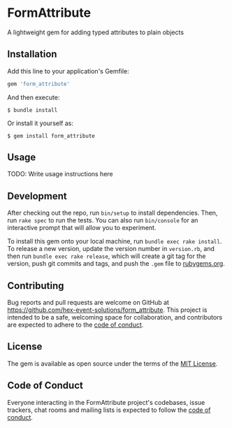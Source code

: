 # FormAttribute

A lightweight gem for adding typed attributes to plain objects

## Installation

Add this line to your application's Gemfile:

```ruby
gem 'form_attribute'
```

And then execute:

    $ bundle install

Or install it yourself as:

    $ gem install form_attribute

## Usage

TODO: Write usage instructions here

## Development

After checking out the repo, run `bin/setup` to install dependencies. Then, run `rake spec` to run the tests. You can also run `bin/console` for an interactive prompt that will allow you to experiment.

To install this gem onto your local machine, run `bundle exec rake install`. To release a new version, update the version number in `version.rb`, and then run `bundle exec rake release`, which will create a git tag for the version, push git commits and tags, and push the `.gem` file to [rubygems.org](https://rubygems.org).

## Contributing

Bug reports and pull requests are welcome on GitHub at https://github.com/hex-event-solutions/form_attribute. This project is intended to be a safe, welcoming space for collaboration, and contributors are expected to adhere to the [code of conduct](https://github.com/hex-event-solutions/form_attribute/blob/master/CODE_OF_CONDUCT.md).


## License

The gem is available as open source under the terms of the [MIT License](https://opensource.org/licenses/MIT).

## Code of Conduct

Everyone interacting in the FormAttribute project's codebases, issue trackers, chat rooms and mailing lists is expected to follow the [code of conduct](https://github.com/hex-event-solutions/form_attribute/blob/master/CODE_OF_CONDUCT.md).
